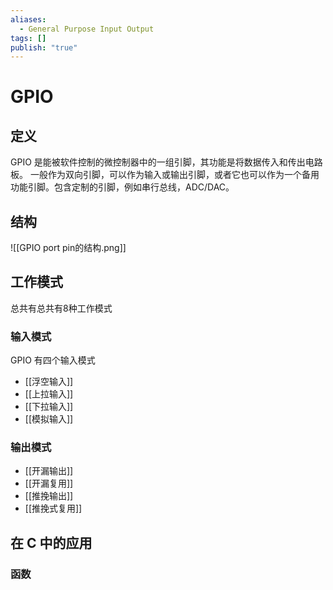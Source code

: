 ```yaml
---
aliases:
  - General Purpose Input Output
tags: []
publish: "true"
---
```


# GPIO
## 定义
GPIO 是能被软件控制的微控制器中的一组引脚，其功能是将数据传入和传出电路板。
一般作为双向引脚，可以作为输入或输出引脚，或者它也可以作为一个备用功能引脚。包含定制的引脚，例如串行总线，ADC/DAC。

## 结构
![[GPIO port pin的结构.png]]

## 工作模式
总共有总共有8种工作模式
### 输入模式
GPIO 有四个输入模式
- [[浮空输入]]
- [[上拉输入]]
- [[下拉输入]]
- [[模拟输入]]

### 输出模式
- [[开漏输出]]
- [[开漏复用]]
- [[推挽输出]]
- [[推挽式复用]]

## 在 C 中的应用
### 函数